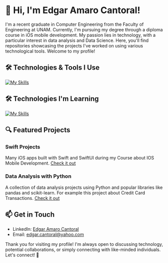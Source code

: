 # 👋 Hi, I'm Edgar Amaro Cantoral!

I'm a recent graduate in Computer Engineering from the Faculty of Engineering at UNAM. Currently, I'm pursuing my degree through a diploma course in iOS mobile development. My passion lies in technology, with a particular interest in data analysis and Data Science. Here, you'll find repositories showcasing the projects I've worked on using various technological tools. Welcome to my profile!

## 🛠️ Technologies & Tools I Use

[![My Skills](https://skillicons.dev/icons?i=py,swift,java,c,cpp,html,css,js,gcp,github,linux,sklearn)](https://skillicons.dev)

## 🛠️ Technologies I'm Learning

[![My Skills](https://skillicons.dev/icons?i=r)](https://skillicons.dev)

## 🔍 Featured Projects

### Swift Projects
Many iOS apps built with Swift and SwiftUI during my Course about IOS Mobile Development. [Check it out](https://github.com/EdgarAmaro9257/EjerciciosDiplomadoIOS)

### Data Analysis with Python
A collection of data analysis projects using Python and popular libraries like pandas and scikit-learn. For example this project about Credit Card Transactions. 
[Check it out](https://github.com/EdgarAmaro9257/Credit-Card-Transactions)

## 📫 Get in Touch

- LinkedIn: [Edgar Amaro Cantoral](https://www.linkedin.com/in/edgar-amaro-cantoral-286086229/)
- Email: [edgar.cantoral@yahoo.com](mailto:edgar.cantoral@yahoo.com)

Thank you for visiting my profile! I'm always open to discussing technology, potential collaborations, or simply connecting with like-minded individuals. Let's connect! 🚀







